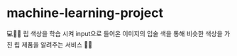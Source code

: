 # machine-learning-project
💻💋💄 립 색상을 학습 시켜 
        input으로 들어온 이미지의 입술 색을 통해
        비슷한 색상을 가진 립 제품을 알려주는 서비스 💋💄
